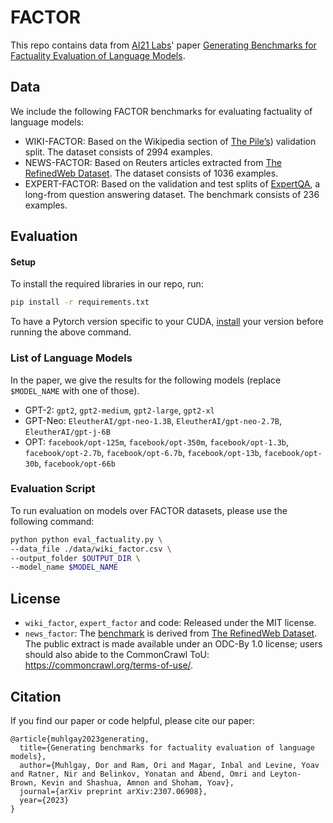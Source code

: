 # FACTOR

This repo contains data from [AI21 Labs](https://www.ai21.com/)' paper [Generating Benchmarks for Factuality Evaluation of Language Models](https://arxiv.org/abs/2307.06908).

## Data

We include the following FACTOR benchmarks for evaluating factuality of language models: 
* WIKI-FACTOR: Based on the Wikipedia section of [The Pile’s](https://github.com/EleutherAI/the-pile)) validation split. The dataset consists of 2994 examples.
* NEWS-FACTOR: Based on Reuters articles extracted from [The RefinedWeb Dataset](https://arxiv.org/abs/2306.01116). The dataset consists of 1036 examples. 
* EXPERT-FACTOR: Based on the validation and test splits of [ExpertQA](https://arxiv.org/abs/2309.07852), a long-from question answering dataset. The benchmark consists of 236 examples.

## Evaluation

#### Setup

To install the required libraries in our repo, run:
```bash
pip install -r requirements.txt
```
To have a Pytorch version specific to your CUDA, [install](https://pytorch.org/) your version before running the above command.


### List of Language Models

In the paper, we give the results for the following models (replace `$MODEL_NAME` with one of those).  

* GPT-2: `gpt2`, `gpt2-medium`, `gpt2-large`, `gpt2-xl`
* GPT-Neo: `EleutherAI/gpt-neo-1.3B`, `EleutherAI/gpt-neo-2.7B`, `EleutherAI/gpt-j-6B`
* OPT: `facebook/opt-125m`, `facebook/opt-350m`, `facebook/opt-1.3b`, `facebook/opt-2.7b`, `facebook/opt-6.7b`, `facebook/opt-13b`, `facebook/opt-30b`, `facebook/opt-66b`

### Evaluation Script

To run evaluation on models over FACTOR datasets, please use the following command:
```bash
python python eval_factuality.py \
--data_file ./data/wiki_factor.csv \
--output_folder $OUTPUT_DIR \
--model_name $MODEL_NAME
```

## License
* `wiki_factor`, `expert_factor` and code: Released under the MIT license.
* `news_factor`: The [benchmark](data/news_factor.csv) is derived from [The RefinedWeb Dataset](https://arxiv.org/abs/2306.01116). The public extract is made available under an ODC-By 1.0 license; users should also abide to the CommonCrawl ToU: https://commoncrawl.org/terms-of-use/.

## Citation

If you find our paper or code helpful, please cite our paper:
```
@article{muhlgay2023generating,
  title={Generating benchmarks for factuality evaluation of language models},
  author={Muhlgay, Dor and Ram, Ori and Magar, Inbal and Levine, Yoav and Ratner, Nir and Belinkov, Yonatan and Abend, Omri and Leyton-Brown, Kevin and Shashua, Amnon and Shoham, Yoav},
  journal={arXiv preprint arXiv:2307.06908},
  year={2023}
}
```
